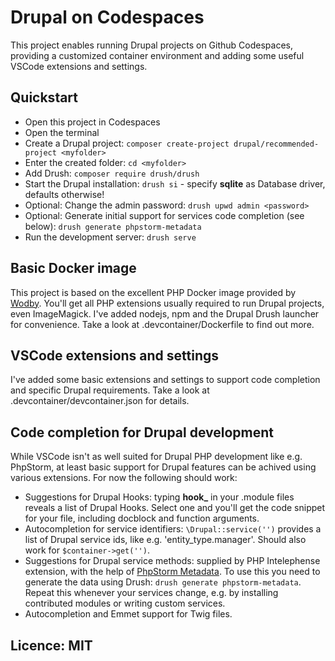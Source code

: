 # Drupal on Codespaces

This project enables running Drupal projects on Github Codespaces, providing a customized container environment
and adding some useful VSCode extensions and settings.

## Quickstart

* Open this project in Codespaces
* Open the terminal
* Create a Drupal project: `composer create-project drupal/recommended-project <myfolder>`
* Enter the created folder: `cd <myfolder>`
* Add Drush: `composer require drush/drush`
* Start the Drupal installation: `drush si` - specify **sqlite** as Database driver, defaults otherwise!
* Optional: Change the admin password: `drush upwd admin <password>`
* Optional: Generate initial support for services code completion (see below): `drush generate phpstorm-metadata`
* Run the development server: `drush serve`

## Basic Docker image

This project is based on the excellent PHP Docker image provided by [Wodby](https://github.com/Wodby). You'll get all PHP extensions
usually required to run Drupal projects, even ImageMagick.
I've added nodejs, npm and the Drupal Drush launcher for convenience. Take a look at .devcontainer/Dockerfile to find out more.

## VSCode extensions and settings

I've added some basic extensions and settings to support code completion and specific Drupal requirements.
Take a look at .devcontainer/devcontainer.json for details.

## Code completion for Drupal development

While VSCode isn't as well suited for Drupal PHP development like e.g. PhpStorm, at least basic support for Drupal
features can be achived using various extensions. For now the following should work:

* Suggestions for Drupal Hooks: typing **hook_** in your .module files reveals a list of Drupal Hooks. Select one and
you'll get the code snippet for your file, including docblock and function arguments.
* Autocompletion for service identifiers: `\Drupal::service('')` provides a list of Drupal service ids, like e.g. 'entity_type.manager'.
Should also work for `$container->get('')`.
* Suggestions for Drupal service methods: supplied by PHP Intelephense extension, with the help of [PhpStorm Metadata](https://www.jetbrains.com/help/phpstorm/ide-advanced-metadata.html). To use this you need to generate the data using Drush: `drush generate phpstorm-metadata`. Repeat this whenever your services change,
e.g. by installing contributed modules or writing custom services.
* Autocompletion and Emmet support for Twig files.

## Licence: MIT
